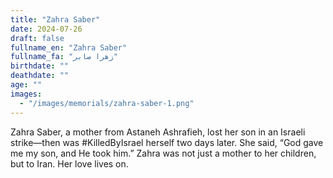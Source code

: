 ```yaml
---
title: "Zahra Saber"
date: 2024-07-26
draft: false
fullname_en: "Zahra Saber"
fullname_fa: "زهرا صابر"
birthdate: ""
deathdate: ""
age: ""
images:
  - "/images/memorials/zahra-saber-1.png"
---
```


Zahra Saber, a mother from Astaneh Ashrafieh, lost her son in an Israeli strike—then was #KilledByIsrael herself two days later. She said, “God gave me my son, and He took him.” Zahra was not just a mother to her children, but to Iran. Her love lives on.
